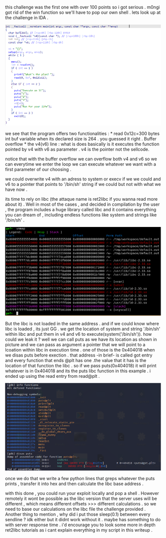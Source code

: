 

this challenge was the first one with over 100 points so i got serious . m0ngi got rid of the win function so we'll have to pop our own shell . 
lets look up at the challenge in IDA . 



<p align="center">
    <img src="../images/ida.png"><br/>
    </p>

we see that the program offers two functionalities : 
    * read 0x12c=300 bytes int buf variable when its declared size is 264 . you guessed it right . Buffer overflow 
    * the v4(v6) line : what is does basically is it executes the function pointed by v4 with v6 as parameter . v4 is the pointer not the sellcode.

notice that with the buffer overflow we can overflow both v4 and v6 so we can everytime we enter the loop we can execute whatever we want with a first parameter of our choosing . 

we could overwrite v4 with an adress to system or execv if we we could and v6 to a pointer that points to '/bin/sh' string if we could but not with what we have now . 

its time to rely on libc (the attaque name is ret2libc if you wanna read more about it) . Well in most of the cases , and decided in compilation by the user , the program includes a huge library called libc and it contains everything you can dream of , including endless functions like system and strings like '/bin/sh' . 

![vmmap](../images/vmmap.png)



But the libc is not loaded in the same address . and if we could know where libc is loaded , its just GG . we get the location of system and string '/bin/sh' within libc and put them in v4 and v6 to execute(system('/bin/sh')). 
how could we leak it ? well we can call puts as we have its location as shown in picture and we can pass as argument a pointer that we will point to a lcoation within libc in execution time . one of those is the 0x404018 when we disas puts before exection . that address -in brief- is called got entry and every function that ends @plt has one .the value that it has is the location of that function the libc . so if we pass puts(0x404018) it will print whatever is in 0x404018 and its the puts libc function in this example . i ended up using the read entry from read@plt .

![plt_got](../images/got-plt.png)


once we do that we write a few python lines that greps whatever the puts prints , transfer it into hex and then calculate the libc base address . 

with this done , you could run your exploit locally and pop a shell . However remotely it wont be possible as the libc version that the server uses will be different , which means different offsets >>> different calculations . so we need to base our calculations on the libc file the challenge provided . 
Another thing to mention , why did i put those sleep(0.1) between every sendline ? idk either but it didnt work without it . maybe has something to do with server response time . 
i'd encourage you to look some more in depth ret2libc tutorials as i cant explain everything in my script in this writeup . 


